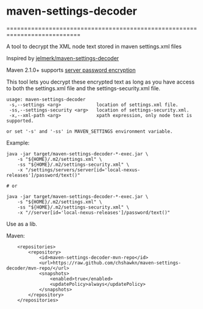 # maven-settings-decoder
===========================================================================

A tool to decrypt the XML node text stored in maven settings.xml files

Inspired by [jelmerk/maven-settings-decoder](https://github.com/jelmerk/maven-settings-decoder)

Maven 2.1.0+  supports [server password encryption](http://maven.apache.org/guides/mini/guide-encryption.html)

This tool lets you decrypt these encrypted text as long as you have access to both the settings.xml file and the 
settings-security.xml file.

    usage: maven-settings-decoder
     -s,--settings <arg>             location of settings.xml file.
     -ss,--settings-security <arg>   location of settings-security.xml.
     -x,--xml-path <arg>             xpath expression, only node text is supported.

    or set '-s' and '-ss' in MAVEN_SETTINGS environment variable.

Example:

    java -jar target/maven-settings-decoder-*-exec.jar \
        -s "${HOME}/.m2/settings.xml" \
        -ss "${HOME}/.m2/settings-security.xml" \
        -x "/settings/servers/server[id='local-nexus-releases']/password/text()"
    
    # or
    
    java -jar target/maven-settings-decoder-*-exec.jar \
        -s "${HOME}/.m2/settings.xml" \
        -ss "${HOME}/.m2/settings-security.xml" \
        -x "//server[id='local-nexus-releases']/password/text()"

Use as a lib.

Maven:

        <repositories>
            <repository>
                <id>maven-settings-decoder-mvn-repo</id>
                <url>https://raw.github.com/chshawkn/maven-settings-decoder/mvn-repo/</url>
                <snapshots>
                    <enabled>true</enabled>
                    <updatePolicy>always</updatePolicy>
                </snapshots>
            </repository>
        </repositories>
